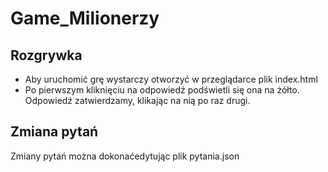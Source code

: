 # Game_Milionerzy

## Rozgrywka
* Aby uruchomić grę wystarczy otworzyć w przeglądarce plik index.html
* Po pierwszym kliknięciu na odpowiedź podświetli się ona na żółto. Odpowiedź zatwierdzamy, klikając na nią po raz drugi.

## Zmiana pytań
Zmiany pytań można dokonaćedytując plik pytania.json
